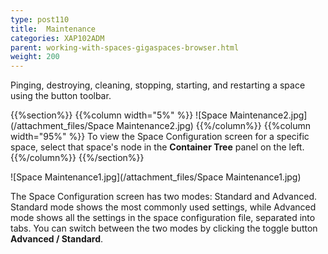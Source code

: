 ```yaml
---
type: post110
title:  Maintenance
categories: XAP102ADM
parent: working-with-spaces-gigaspaces-browser.html
weight: 200
---
```


Pinging, destroying, cleaning, stopping, starting, and restarting a space using the button toolbar.


{{%section%}}
{{%column width="5%" %}}
![Space Maintenance2.jpg](/attachment_files/Space Maintenance2.jpg)
{{%/column%}}
{{%column width="95%" %}}
To view the Space Configuration screen for a specific space, select that space's node in the **Container Tree** panel on the left.
{{%/column%}}
{{%/section%}}

![Space Maintenance1.jpg](/attachment_files/Space Maintenance1.jpg)

The Space Configuration screen has two modes: Standard and Advanced. Standard mode shows the most commonly used settings, while Advanced mode shows all the settings in the space configuration file, separated into tabs. You can switch between the two modes by clicking the toggle button **Advanced / Standard**.
